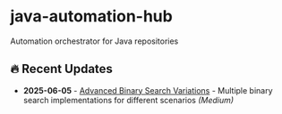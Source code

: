 # java-automation-hub
Automation orchestrator for Java repositories


## 🔥 Recent Updates
- **2025-06-05** - [Advanced Binary Search Variations](src/main/java/2025-06-05) - Multiple binary search implementations for different scenarios *(Medium)*